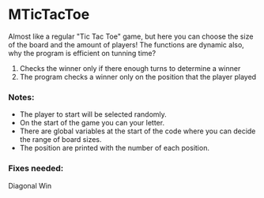 # MTicTacToe

Almost like a regular "Tic Tac Toe" game, but here you can choose the size of the board and the amount of players! 
The functions are dynamic also, why the program is efficient on tunning time?

1. Checks the winner only if there enough turns to determine a winner
2. The program checks a winner only on the position that the player played

<h3>Notes: </h3>
<ul>
<li>The player to start will be selected randomly. </li>
<li>On the start of the game you can your letter.</li>
<li>There are global variables at the start of the code where you can decide the range of board sizes. </li>
<li>The position are printed with the number of each position.</li>
</ul>

<h3>Fixes needed: </h3>
Diagonal Win
